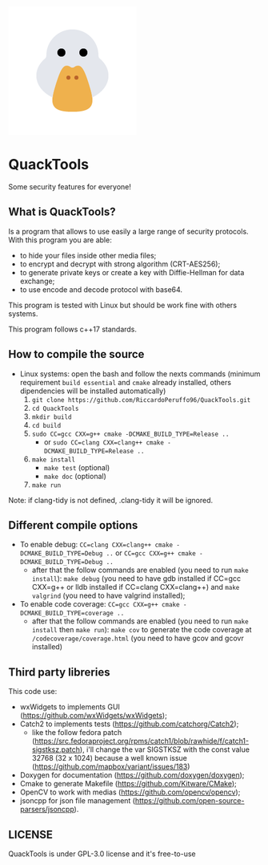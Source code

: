 <a id="top"></a>
![QuackTools logo](data/media/duck.png)

# QuackTools

Some security features for everyone!

## What is QuackTools?

Is a program that allows to use easily a large range of security protocols.
With this program you are able:
 * to hide your files inside other media files;
 * to encrypt and decrypt with strong algorithm (CRT-AES256);
 * to generate private keys or create a key with Diffie-Hellman for data exchange;
 * to use encode and decode protocol with base64.

This program is tested with Linux but should be work fine with others systems.

This program follows c++17 standards.

## How to compile the source

 * Linux systems: open the bash and follow the nexts commands (minimum requirement ``build essential`` and ``cmake`` already installed, others dipendencies will be installed automatically)
   1. ``git clone https://github.com/RiccardoPeruffo96/QuackTools.git``
   2. ``cd QuackTools``
   3. ``mkdir build``
   4. ``cd build``
   5. ``sudo CC=gcc CXX=g++ cmake -DCMAKE_BUILD_TYPE=Release ..``
       * or ``sudo CC=clang CXX=clang++ cmake -DCMAKE_BUILD_TYPE=Release ..``
   6. ``make install``
       * ``make test`` (optional)
       * ``make doc`` (optional)
   7. ``make run``

Note: if clang-tidy is not defined, .clang-tidy it will be ignored.

## Different compile options

 * To enable debug: ``CC=clang CXX=clang++ cmake -DCMAKE_BUILD_TYPE=Debug ..`` or ``CC=gcc CXX=g++ cmake -DCMAKE_BUILD_TYPE=Debug ..``
   * after that the follow commands are enabled (you need to run ``make install``): ``make debug`` (you need to have gdb installed if CC=gcc CXX=g++ or lldb installed if CC=clang CXX=clang++) and ``make valgrind`` (you need to have valgrind installed);
 * To enable code coverage: ``CC=gcc CXX=g++ cmake -DCMAKE_BUILD_TYPE=coverage ..``
   * after that the follow commands are enabled (you need to run ``make install`` then ``make run``): ``make cov`` to generate the code coverage at ``/codecoverage/coverage.html`` (you need to have gcov and gcovr installed)

## Third party libreries

This code use:
 * wxWidgets to implements GUI (https://github.com/wxWidgets/wxWidgets);
 * Catch2 to implements tests (https://github.com/catchorg/Catch2);
   * like the follow fedora patch (https://src.fedoraproject.org/rpms/catch1/blob/rawhide/f/catch1-sigstksz.patch), i'll change the var SIGSTKSZ with the const value 32768 (32 x 1024) because a well known issue (https://github.com/mapbox/variant/issues/183)
 * Doxygen for documentation (https://github.com/doxygen/doxygen);
 * Cmake to generate Makefile (https://github.com/Kitware/CMake);
 * OpenCV to work with medias (https://github.com/opencv/opencv);
 * jsoncpp for json file management (https://github.com/open-source-parsers/jsoncpp).

## LICENSE

QuackTools is under GPL-3.0 license and it's free-to-use
